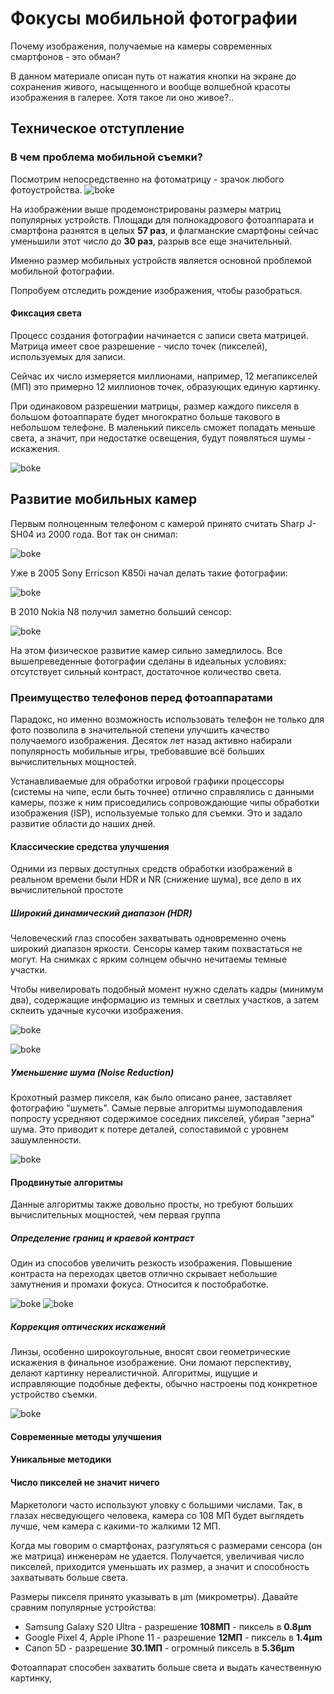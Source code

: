 # Фокусы мобильной фотографии

Почему изображения, получаемые на камеры современных смартфонов - это обман?

В данном материале описан путь от нажатия кнопки на экране до сохранения живого, насыщенного и вообще волшебной красоты изображения в галерее. Хотя такое ли оно живое?..
## Техническое отступление
### В чем проблема мобильной съемки?


Посмотрим непосредственно на фотоматрицу - зрачок любого фотоустройства.
![boke](img/size-comp.jpg)

На изображении выше продемонстрированы размеры матриц популярных устройств. Площади для полнокадрового фотоаппарата и смартфона разнятся в целых **57 раз**, и флагманские смартфоны сейчас уменьшили этот число до **30 раз**, разрыв все еще значительный.

Именно размер мобильных устройств является основной проблемой мобильной фотографии. 

Попробуем отследить рождение изображения, чтобы разобраться. 

#### Фиксация света
Процесс создания фотографии начинается с записи света матрицей. Матрица имеет свое разрешение - число точек (пикселей), используемых для записи. 

Сейчас их число измеряется миллионами, например, 12 мегапикселей (МП) это примерно 12 миллионов точек, образующих единую картинку. 

При одинаковом разрешении матрицы, размер каждого пикселя в большом фотоаппарате будет многократно больше такового в небольшом телефоне. В маленький пиксель сможет попадать меньше света, а значит, при недостатке освещения, будут появляться шумы - искажения.

![boke](img/noisy.jpeg)

## Развитие мобильных камер
Первым полноценным телефоном с камерой принято считать Sharp J-SH04 из 2000 года. Вот так он снимал:

![boke](img/sharp.jpg)

Уже в 2005 Sony Erricson K850i начал делать такие фотографии:

![boke](img/sek850i.webp)

В 2010 Nokia N8 получил заметно больший сенсор:

![boke](img/nokian8.webp)

На этом физическое развитие камер сильно замедлилось. Все вышепреведенные фотографии сделаны в идеальных условиях: отсутствует сильный контраст, достаточное количество света.

### Преимущество телефонов перед фотоаппаратами
Парадокс, но именно возможность использовать телефон не только для фото позволила в значительной степени улучшить качество получаемого изображения. Десяток лет назад активно набирали популярность мобильные игры, требовавшие всё больших вычислительных мощностей.

Устанавливаемые для обработки игровой графики процессоры (системы на чипе, если быть точнее) отлично справлялись с данными камеры, позже к ним присоедились сопровождающие чипы обработки изображения (ISP), используемые только для съемки. Это и задало развитие области до наших дней.


#### Классические средства улучшения
Одними из первых доступных средств обработки изображений в реальном времени были HDR и NR (снижение шума), все дело в их вычислительной простоте
##### Широкий динамический диапазон (HDR)
Человеческий глаз способен захватывать одновременно очень широкий диапазон яркости. Сенсоры камер таким похвастаться не могут. На снимках с ярким солнцем обычно нечитаемы темные участки. 

Чтобы нивелировать подобный момент нужно сделать кадры (минимум два), содержащие информацию из темных и светлых участков, а затем склеить удачные кусочки изображения.

![boke](img/hdroff.png)

![boke](img/hdron.jpg)
##### Уменьшение шума (Noise Reduction)
Крохотный размер пикселя, как было описано ранее, заставляет фотографию "шуметь". Самые первые алгоритмы шумоподавления попросту усредняют содержимое соседних пикселей, убирая "зерна" шума. Это приводит к потере деталей, сопоставимой с уровнем зашумленности.

![boke](img/noisy-deer.png)

#### Продвинутые алгоритмы
Данные алгоритмы также довольно просты, но требуют больших вычислительных мощностей, чем первая группа

##### Определение границ и краевой контраст
Один из способов увеличить резкость изображения. Повышение контраста на переходах цветов отлично скрывает небольшие замутнения и промахи фокуса. Относится к постобработке.

![boke](img/edge-uncontrast.jpg)
![boke](img/edge-contrast.jpg)

##### Коррекция оптических искажений
Линзы, особенно широкоугольные, вносят свои геометрические искажения в финальное изображение. Они ломают перспективу, делают картинку нереалистичной. Алгоритмы, ищущие и исправляющие подобные дефекты, обычно настроены под конкретное устройство съемки.

![boke](img/distortion.png)

#### Современные методы улучшения


#### Уникальные методики






#### Число пикселей не значит ничего

Маркетологи часто используют уловку с большими числами. Так, в глазах несведующего человека, камера со 108 МП будет выглядеть лучше, чем камера с какими-то жалкими 12 МП. 

Когда мы говорим о смартфонах, разгуляться с размерами сенсора (он же матрица) инженерам не удается. Получается, увеличивая число пикселей, приходится уменьшать их размер, а значит и способность захватывать больше света.

Размеры пикселя принято указывать в µm (микрометры). Давайте сравним популярные устройства:

* Samsung Galaxy S20 Ultra - разрешение **108МП** - пиксель в **0.8µm**
* Google Pixel 4, Apple iPhone 11 - разрешение **12МП** - пиксель в **1.4µm**
* Canon 5D - разрешение **30.1МП** - огромный пиксель в **5.36µm**

Фотоаппарат способен захватить больше света и выдать качественную картинку,

